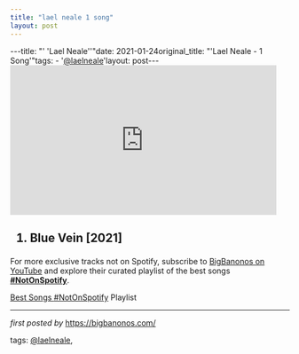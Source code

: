 ```yaml
---
title: "lael neale 1 song"
layout: post
---
```

---title: "' 'Lael Neale''"date: 2021-01-24original_title: "'Lael Neale - 1 Song'"tags:  - '[@laelneale](/tags/laelneale/)'layout: post---<iframe frameborder="0" height="270" src="https://youtube.com/embed/XQ4KobnpZcY" width="480"></iframe><div><h2><ol><li>Blue Vein [2021]</li></ol></h2></div><!--Subscribe and Playlist Links--><div>    <p>For more exclusive tracks not on Spotify, subscribe to <a href="https://www.youtube.com/[@BigBanonos](/tags/BigBanonos/)" target="_blank">BigBanonos on YouTube</a> and explore their curated playlist of the best songs <strong>[#NotOnSpotify](/tags/NotOnSpotify/)</strong>.</p>    <p><a href="https://www.youtube.com/playlist?list=PLtuNtuTatqI0kFahUCbtbfenC_ET5O_tr" target="_blank">Best Songs [#NotOnSpotify](/tags/NotOnSpotify/) Playlist<br /></a></p></div><hr /><p><em>first posted by</em> <a href="https://bigbanonos.com/" rel="noopener" target="_new">https://bigbanonos.com/</a></p><p>tags: [@laelneale](/tags/laelneale/),</p>